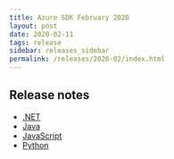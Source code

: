 ```yaml
---
title: Azure SDK February 2020
layout: post
date: 2020-02-11
tags: release
sidebar: releases_sidebar
permalink: /releases/2020-02/index.html
---
```

## Release notes

* [.NET](dotnet.md)
* [Java](java.md)
* [JavaScript](js.md)
* [Python](python.md)